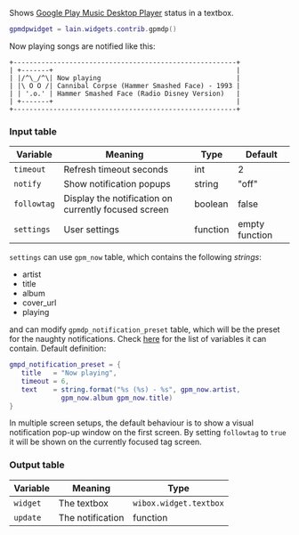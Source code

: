 Shows [Google Play Music Desktop Player](http://www.googleplaymusicdesktopplayer.com/) status in a textbox.

```lua
gpmdpwidget = lain.widgets.contrib.gpmdp()
```

Now playing songs are notified like this:

	+--------------------------------------------------------+
	| +-------+                                              |
	| |/^\_/^\| Now playing                                  |
    | |\ O O /| Cannibal Corpse (Hammer Smashed Face) - 1993 |
    | | '.o.' | Hammer Smashed Face (Radio Disney Version)   |
	| +-------+                                              |
	+--------------------------------------------------------+

### Input table

Variable | Meaning | Type | Default
--- | --- | --- | ---
`timeout` | Refresh timeout seconds | int | 2
`notify` | Show notification popups | string | "off"
`followtag` | Display the notification on currently focused screen | boolean | false
`settings` | User settings | function | empty function

`settings` can use `gpm_now` table, which contains the following *strings*:

- artist
- title
- album
- cover_url
- playing

and can modify `gpmdp_notification_preset` table, which will be the preset for the naughty notifications. Check [here](http://awesome.naquadah.org/doc/api/modules/naughty.html#notify) for the list of variables it can contain. Default definition:

```lua
gmpd_notification_preset = {
   title   = "Now playing",
   timeout = 6,
   text    = string.format("%s (%s) - %s", gpm_now.artist,
             gpm_now.album gpm_now.title)
}
```

In multiple screen setups, the default behaviour is to show a visual notification pop-up window on the first screen. By setting `followtag` to `true` it will be shown on the currently focused tag screen.

### Output table

Variable | Meaning | Type
--- | --- | ---
`widget` | The textbox | `wibox.widget.textbox`
`update` | The notification | function
